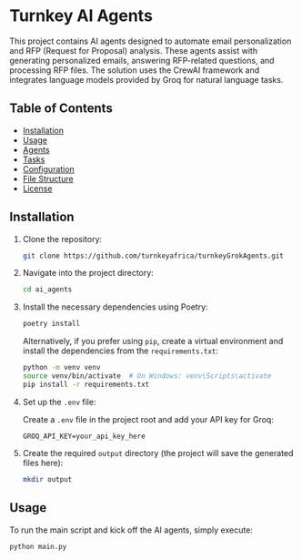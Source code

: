 # Turnkey AI Agents

This project contains AI agents designed to automate email personalization and RFP (Request for Proposal) analysis. These agents assist with generating personalized emails, answering RFP-related questions, and processing RFP files. The solution uses the CrewAI framework and integrates language models provided by Groq for natural language tasks.

## Table of Contents
- [Installation](#installation)
- [Usage](#usage)
- [Agents](#agents)
- [Tasks](#tasks)
- [Configuration](#configuration)
- [File Structure](#file-structure)
- [License](#license)

## Installation

1. Clone the repository:

    ```bash
    git clone https://github.com/turnkeyafrica/turnkeyGrokAgents.git
    ```

2. Navigate into the project directory:

    ```bash
    cd ai_agents
    ```

3. Install the necessary dependencies using Poetry:

    ```bash
    poetry install
    ```

    Alternatively, if you prefer using `pip`, create a virtual environment and install the dependencies from the `requirements.txt`:

    ```bash
    python -m venv venv
    source venv/bin/activate  # On Windows: venv\Scripts\activate
    pip install -r requirements.txt
    ```

4. Set up the `.env` file:

    Create a `.env` file in the project root and add your API key for Groq:

    ```
    GROQ_API_KEY=your_api_key_here
    ```

5. Create the required `output` directory (the project will save the generated files here):

    ```bash
    mkdir output
    ```

## Usage

To run the main script and kick off the AI agents, simply execute:

```bash
python main.py
